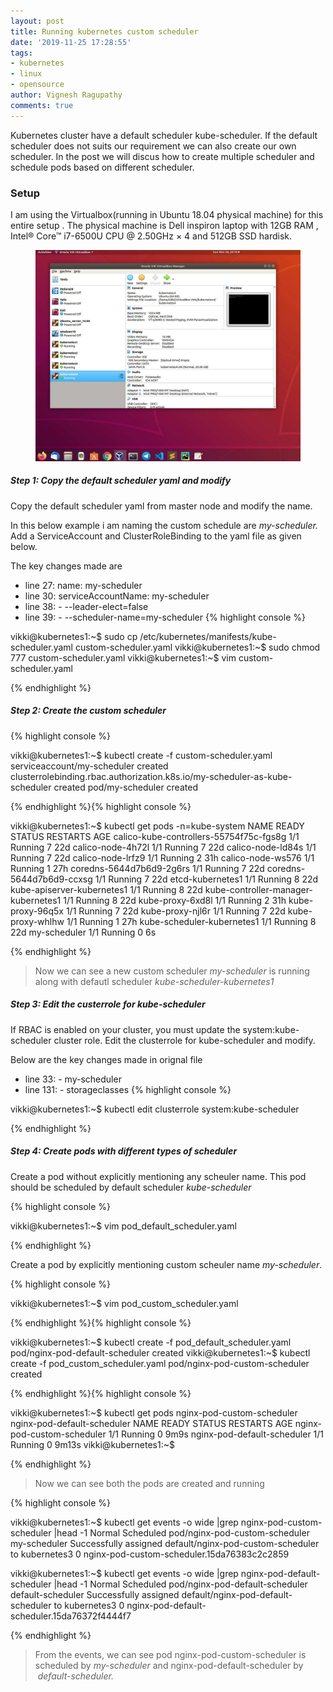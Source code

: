 ```yaml
---
layout: post
title: Running kubernetes custom scheduler
date: '2019-11-25 17:28:55'
tags:
- kubernetes
- linux
- opensource
author: Vignesh Ragupathy
comments: true
---
```


Kubernetes cluster have a default scheduler kube-scheduler. If the default scheduler does not suits our requirement we can also create our own scheduler. In the post we will discus how to create multiple scheduler and schedule pods based on different scheduler.

### **Setup**

I am using the Virtualbox(running in Ubuntu 18.04 physical machine) for this entire setup . The physical machine is Dell inspiron laptop with 12GB RAM , Intel® Core™ i7-6500U CPU @ 2.50GHz × 4 and 512GB SSD hardisk.

<!--kg-card-begin: image--><figure class="kg-card kg-image-card"><img src="/content/images/2019/11/setup-4.jpg" class="kg-image"></figure><!--kg-card-end: image-->
##### Step 1: Copy the default scheduler yaml and modify

Copy the default scheduler yaml from master node and modify the name.

In this below example i am naming the custom schedule are _my-scheduler._ Add a ServiceAccount and ClusterRoleBinding to the yaml file as given below.

The key changes made are

- line 27: name: my-scheduler
- line 30: serviceAccountName: my-scheduler
- line 38: - --leader-elect=false
- line 39: - --scheduler-name=my-scheduler
{% highlight console %}

vikki@kubernetes1:~$ sudo cp /etc/kubernetes/manifests/kube-scheduler.yaml custom-scheduler.yaml
vikki@kubernetes1:~$ sudo chmod 777 custom-scheduler.yaml 
vikki@kubernetes1:~$ vim custom-scheduler.yaml 

{% endhighlight %}<!--kg-card-begin: html--><script src="https://gist.github.com/vigneshragupathy/2a8e765cb702a7f8edf4e8760599da10.js"></script><!--kg-card-end: html-->
##### Step 2: Create the custom scheduler
{% highlight console %}

vikki@kubernetes1:~$ kubectl create -f custom-scheduler.yaml 
serviceaccount/my-scheduler created
clusterrolebinding.rbac.authorization.k8s.io/my-scheduler-as-kube-scheduler created
pod/my-scheduler created

{% endhighlight %}{% highlight console %}

vikki@kubernetes1:~$ kubectl get pods -n=kube-system 
NAME READY STATUS RESTARTS AGE
calico-kube-controllers-55754f75c-fgs8g 1/1 Running 7 22d
calico-node-4h72l 1/1 Running 7 22d
calico-node-ld84s 1/1 Running 7 22d
calico-node-lrfz9 1/1 Running 2 31h
calico-node-ws576 1/1 Running 1 27h
coredns-5644d7b6d9-2g6rs 1/1 Running 7 22d
coredns-5644d7b6d9-ccxsg 1/1 Running 7 22d
etcd-kubernetes1 1/1 Running 8 22d
kube-apiserver-kubernetes1 1/1 Running 8 22d
kube-controller-manager-kubernetes1 1/1 Running 8 22d
kube-proxy-6xd8l 1/1 Running 2 31h
kube-proxy-96q5x 1/1 Running 7 22d
kube-proxy-njl6r 1/1 Running 7 22d
kube-proxy-whlhw 1/1 Running 1 27h
kube-scheduler-kubernetes1 1/1 Running 8 22d
my-scheduler 1/1 Running 0 6s

{% endhighlight %}

> Now we can see a new custom scheduler _my-scheduler_ is running along with defautl scheduler _kube-scheduler-kubernetes1_

##### Step 3: Edit the custerrole for kube-scheduler

If RBAC is enabled on your cluster, you must update the system:kube-scheduler cluster role. Edit the clusterrole for kube-scheduler and modify.

Below are the key changes made in orignal file

- line 33: - my-scheduler
- line 131: - storageclasses
{% highlight console %}

vikki@kubernetes1:~$ kubectl edit clusterrole system:kube-scheduler

{% endhighlight %}<!--kg-card-begin: html--><script src="https://gist.github.com/vigneshragupathy/801aa697779378ff30e46e5247de8980.js"></script><!--kg-card-end: html-->
##### Step 4: Create pods with different types of scheduler

Create a pod without explicitly mentioning any scheuler name. This pod should be scheduled by default scheduler _kube-scheduler_

{% highlight console %}

vikki@kubernetes1:~$ vim pod_default_scheduler.yaml

{% endhighlight %}<!--kg-card-begin: html--><script src="https://gist.github.com/vigneshragupathy/cfe05dda5b00a4f170b9cdd08f6aa0dd.js"></script><!--kg-card-end: html-->

Create a pod by explicitly mentioning custom scheuler name _my-scheduler_.

{% highlight console %}

vikki@kubernetes1:~$ vim pod_custom_scheduler.yaml 

{% endhighlight %}<!--kg-card-begin: html--><script src="https://gist.github.com/vigneshragupathy/04cc5ac3e1933b4c1979a631de424116.js"></script><!--kg-card-end: html-->{% highlight console %}

vikki@kubernetes1:~$ kubectl create -f pod_default_scheduler.yaml 
pod/nginx-pod-default-scheduler created
vikki@kubernetes1:~$ kubectl create -f pod_custom_scheduler.yaml 
pod/nginx-pod-custom-scheduler created

{% endhighlight %}{% highlight console %}

vikki@kubernetes1:~$ kubectl get pods nginx-pod-custom-scheduler nginx-pod-default-scheduler
NAME READY STATUS RESTARTS AGE
nginx-pod-custom-scheduler 1/1 Running 0 9m9s
nginx-pod-default-scheduler 1/1 Running 0 9m13s
vikki@kubernetes1:~$ 

{% endhighlight %}

> Now we can see both the pods are created and running

{% highlight console %}

vikki@kubernetes1:~$ kubectl get events -o wide |grep nginx-pod-custom-scheduler |head -1
<unknown> Normal Scheduled pod/nginx-pod-custom-scheduler my-scheduler Successfully assigned default/nginx-pod-custom-scheduler to kubernetes3 <unknown> 0 nginx-pod-custom-scheduler.15da76383c2c2859

vikki@kubernetes1:~$ kubectl get events -o wide |grep nginx-pod-default-scheduler |head -1
<unknown> Normal Scheduled pod/nginx-pod-default-scheduler default-scheduler Successfully assigned default/nginx-pod-default-scheduler to kubernetes3 <unknown> 0 nginx-pod-default-scheduler.15da76372f4444f7

{% endhighlight %}

> From the events, we can see pod nginx-pod-custom-scheduler is scheduled by _my-scheduler_ and nginx-pod-default-scheduler by &nbsp;_default-scheduler._


